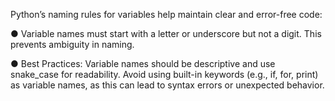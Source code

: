 Python’s naming rules for variables help maintain clear and error-free code:

● Variable names must start with a letter or underscore but not a digit. This prevents
ambiguity in naming.

● Best Practices: Variable names should be descriptive and use snake_case for
readability. Avoid using built-in keywords (e.g., if, for, print) as variable names, as
this can lead to syntax errors or unexpected behavior.